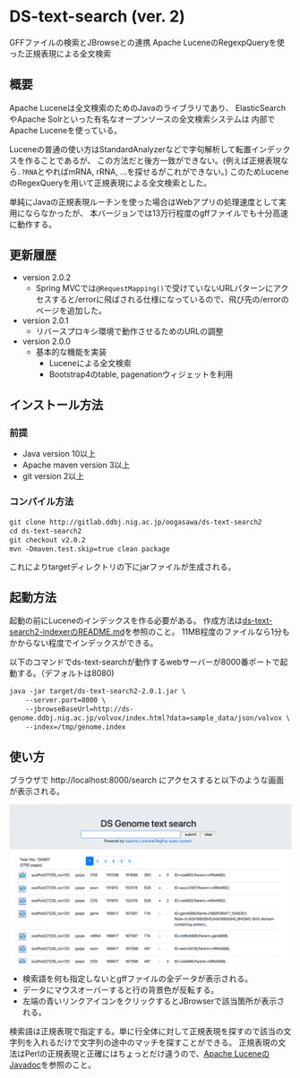 # DS-text-search (ver. 2)

GFFファイルの検索とJBrowseとの連携
Apache LuceneのRegexpQueryを使った正規表現による全文検索

## 概要

Apache Luceneは全文検索のためのJavaのライブラリであり、
ElasticSearchやApache Solrといった有名なオープンソースの全文検索システムは
内部でApache Luceneを使っている。

Luceneの普通の使い方はStandardAnalyzerなどで字句解析して転置インデックスを作ることであるが、
この方法だと後方一致ができない。(例えば正規表現なら`.?RNA`とやればmRNA, rRNA, ...を探せるがこれができない。)
このためLuceneのRegexQueryを用いて正規表現による全文検索とした。

単純にJavaの正規表現ルーチンを使った場合はWebアプリの処理速度として実用にならなかったが、
本バージョンでは13万行程度のgffファイルでも十分高速に動作する。



## 更新履歴


- version 2.0.2
    - Spring MVCでは`@RequestMapping()`で受けていないURLパターンにアクセスすると/errorに飛ばされる仕様になっているので、飛び先の/errorのページを追加した。
- version 2.0.1
    - リバースプロキシ環境で動作させるためのURLの調整
- version 2.0.0
    - 基本的な機能を実装
        - Luceneによる全文検索
        - Bootstrap4のtable, pagenationウィジェットを利用
        
## インストール方法

### 前提

- Java version 10以上
- Apache maven version 3以上
- git version 2以上

### コンパイル方法

	git clone http://gitlab.ddbj.nig.ac.jp/oogasawa/ds-text-search2
	cd ds-text-search2
	git checkout v2.0.2
	mvn -Dmaven.test.skip=true clean package
	
これによりtargetディレクトリの下にjarファイルが生成される。

## 起動方法

起動の前にLuceneのインデックスを作る必要がある。
作成方法は[ds-text-search2-indexerのREADME.md](https://gitlab.ddbj.nig.ac.jp/oogasawa/ds-text-search2-indexer)を参照のこと。
11MB程度のファイルなら1分もかからない程度でインデックスができる。


以下のコマンドでds-text-searchが動作するwebサーバーが8000番ポートで起動する。（デフォルトは8080)

    java -jar target/ds-text-search2-2.0.1.jar \
	    --server.port=8000 \
	    --jbrowseBaseUrl=http://ds-genome.ddbj.nig.ac.jp/volvox/index.html?data=sample_data/json/volvox \
		--index=/tmp/genome.index



## 使い方

ブラウザで http://localhost:8000/search にアクセスすると以下のような画面が表示される。

![Screen001.png](docs/images/Screen001.png)

- 検索語を何も指定しないとgffファイルの全データが表示される。
- データにマウスオーバーすると行の背景色が反転する。
- 左端の青いリンクアイコンをクリックするとJBrowserで該当箇所が表示される。


検索語は正規表現で指定する。単に行全体に対して正規表現を探すので該当の文字列を入れるだけで文字列の途中のマッチを探すことができる。
正規表現の文法はPerlの正規表現と正確にはちょっとだけ違うので、[Apache LuceneのJavadoc](https://static.javadoc.io/org.apache.lucene/lucene-core/7.4.0/org/apache/lucene/util/automaton/RegExp.html)を参照のこと。






